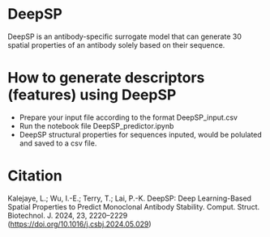 # DeepSP
DeepSP is an antibody-specific surrogate model that can generate 30 spatial properties of an antibody solely based on their sequence.

# How to generate descriptors (features) using DeepSP

- Prepare your input file according to the format DeepSP_input.csv
- Run the notebook file DeepSP_predictor.ipynb
- DeepSP structural properties for sequences inputed, would be polulated and saved to a csv file.

# Citation

Kalejaye, L.; Wu, I.-E.; Terry, T.; Lai, P.-K. DeepSP: Deep Learning-Based Spatial Properties to Predict Monoclonal Antibody Stability. Comput. Struct. Biotechnol. J. 2024, 23, 2220–2229 (https://doi.org/10.1016/j.csbj.2024.05.029)


